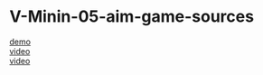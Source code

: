 # V-Minin-05-aim-game-sources

[demo](https://skirnevskyialeksandr.github.io/V-Minin-05-aim-game-sources/)  
[video](https://vladilen.ru/marathon/game)  
[video](https://www.youtube.com/watch?v=ZyzCgm1pdG4)
